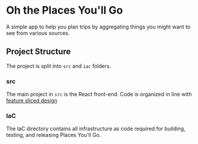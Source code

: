 # Oh the Places You'll Go
A simple app to help you plan trips by aggregating things you might want to see from various sources.

## Project Structure
The project is split into `src` and `iac` folders.

### src
The main project in `src` is the React front-end. Code is organized in line with [feature sliced design](https://feature-sliced.design/)

### IaC
The IaC directory contains all infrastructure as code required for building, testing, and releasing Places You'll Go.
